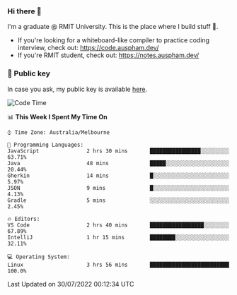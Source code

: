 ### Hi there 👋

I'm a graduate @ RMIT University. This is the place where I build stuff 👀. 

- If you're looking for a whiteboard-like compiler to practice coding interview, check out: https://code.auspham.dev/
- If you're RMIT student, check out: https://notes.auspham.dev/

### 🔑 Public key

In case you ask, my public key is available [here](https://public.auspham.dev/).

<!--START_SECTION:waka-->
![Code Time](http://img.shields.io/badge/Code%20Time-844%20hrs%2014%20mins-blue)

📊 **This Week I Spent My Time On** 

```text
⌚︎ Time Zone: Australia/Melbourne

💬 Programming Languages: 
JavaScript               2 hrs 30 mins       ████████████████░░░░░░░░░   63.71% 
Java                     48 mins             █████░░░░░░░░░░░░░░░░░░░░   20.44% 
Gherkin                  14 mins             █░░░░░░░░░░░░░░░░░░░░░░░░   5.97% 
JSON                     9 mins              █░░░░░░░░░░░░░░░░░░░░░░░░   4.13% 
Gradle                   5 mins              ░░░░░░░░░░░░░░░░░░░░░░░░░   2.45%

🔥 Editors: 
VS Code                  2 hrs 40 mins       █████████████████░░░░░░░░   67.89% 
IntelliJ                 1 hr 15 mins        ████████░░░░░░░░░░░░░░░░░   32.11%

💻 Operating System: 
Linux                    3 hrs 56 mins       █████████████████████████   100.0%

```


 Last Updated on 30/07/2022 00:12:34 UTC
<!--END_SECTION:waka-->

<!--
**rockmanvnx6/rockmanvnx6** is a ✨ _special_ ✨ repository because its `README.md` (this file) appears on your GitHub profile.

Here are some ideas to get you started:

- 🔭 I’m currently working on ...
- 🌱 I’m currently learning ...
- 👯 I’m looking to collaborate on ...
- 🤔 I’m looking for help with ...
- 💬 Ask me about ...
- 📫 How to reach me: ...
- 😄 Pronouns: ...
- ⚡ Fun fact: ...
-->
